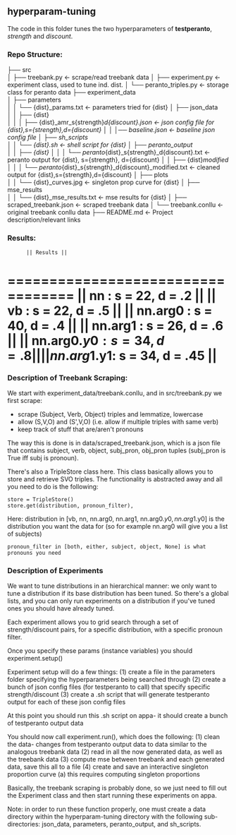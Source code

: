 ## hyperparam-tuning 

The code in this folder tunes the two hyperparameters of **testperanto**, *strength* and *discount*. 

### Repo Structure: 

├── src                                    
│   ├── treebank.py                                                   <- scrape/read treebank data
│   ├── experiment.py                                                 <- experiment class, used to tune ind. dist.
│   └── peranto_triples.py                                            <- storage class for peranto data 
├── experiment_data                                  
│   ├── parameters                                       
│   │   └── {dist}_params.txt                                         <- parameters tried for {dist}
│   ├── json_data                                                     
│   │   ├── {dist}                                                    
│   │   │   ├── {dist}_amr_s{strength}_d{discount}.json               <- json config file for {dist},s={strength},d={discount}
│   │   │── baseline.json                                             <- baseline json config file 
│   ├── sh_scripts                                
│   │   └── {dist}.sh                                                 <- shell script for {dist}
│   ├── peranto_output                                                
│   │   ├── {dist}
│   │   │   └── peranto_{dist}_s{strength}_d{discount}.txt            <- peranto output for {dist}, s={strength}, d={discount}
│   │   ├── {dist}_modified
│   │   │   └── peranto_{dist}_s{strength}_d{discount}_modified.txt   <- cleaned output for {dist},s={strength},d={discount}
│   ├── plots                              
│   │   └── {dist}_curves.jpg                                         <- singleton prop curve for {dist}
│   ├── mse_results                        
│   │   └── {dist}_mse_results.txt                                    <- mse results for {dist}
│   ├── scraped_treebank.json                                         <- scraped treebank data
│   └── treebank.conllu                                               <- original treebank conllu data 
├── README.md                                                         <- Project description/relevant links

### Results:

          || Results ||
==================================
|| nn         : s = 22, d = .2  ||
|| vb         : s = 22, d = .5  ||
|| nn.arg0    : s = 40, d = .4  ||
|| nn.arg1    : s = 26, d = .6  ||
|| nn.arg0.$y0: s = 34, d = .8  ||
|| nn.arg1.$y1: s = 34, d = .45 ||
==================================

### Description of Treebank Scraping:

We start with experiment_data/treebank.conllu, and in src/treebank.py we first scrape:
- scrape (Subject, Verb, Object) triples and lemmatize, lowercase
- allow (S,V,O) and (S',V,O) (i.e. allow if multiple triples with same verb)
- keep track of stuff that are/aren't pronouns

The way this is done is in data/scraped_treebank.json, which is a json file that 
contains subject, verb, object, subj_pron, obj_pron tuples (subj_pron is True iff subj is pronoun).

There's also a TripleStore class here. This class basically allows you to store and retrieve SVO triples.
The functionality is abstracted away and all you need to do is the following:
    
    store = TripleStore()
    store.get(distribution, pronoun_filter),

Here:
    distribution in [vb, nn, nn.arg0, nn.arg1, nn.arg0.$y0, nn.arg1.$y0] is the distribution
    you want the data for (so for example nn.arg0 will give you a list of subjects)

    pronoun_filter in [both, either, subject, object, None] is what pronouns you need

### Description of Experiments

We want to tune distributions in an hierarchical manner: we only want to tune a distribution if 
its base distribution has been tuned. So there's a global lists, and you can only run experiments
on a distribution if you've tuned ones you should have already tuned.

Each experiment allows you to grid search through a set of strength/discount pairs, for a specific 
distribution, with a specific pronoun filter. 

Once you specify these params (instance variables) you should 
    experiment.setup()

Experiment setup will do a few things:
    (1) create a file in the parameters folder specifying the hyperparameters being searched through
    (2) create a bunch of json config files (for testperanto to call) that specify specific strength/discount
    (3) create a .sh script that will generate testperanto output for each of these json config files

At this point you should run this .sh script on appa- it should create a bunch of testperanto output data 

You should now call experiment.run(), which does the following:
    (1) clean the data- changes from testperanto output data to data similar to the analogous treebank data 
    (2) read in all the now generated data, as well as the treebank data 
    (3) compute mse between treebank and each generated data, save this all to a file 
    (4) create and save an interactive singleton proportion curve 
        (a) this requires computing singleton proportions

Basically, the treebank scraping is probably done, so we just need to fill out the Experiment class
and then start running these experiments on appa. 

Note:
in order to run these function properly, one must create a data directory within the hyperparam-tuning directory with the following sub-directories: json_data, parameters, peranto_output, and sh_scripts. 

